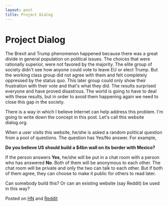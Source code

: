 ```yaml
---
layout: post
title: Project Dialog
---
```


Project Dialog
==============

The Brexit and Trump phenomenon happened because there was a great divide in general population on political issues. The choices that were rationally superior, were not favored by the majority. The elite group of society didn't see how anyone could vote to leave EU or elect Trump. But the working class group did not agree with them and felt completely oppressed by the status quo. This later group could only show their frustration with their vote and that's what they did. The results surprised everyone and have proved disastrous. The world is going to have to deal with these results, but in order to avoid them happening again we need to close this gap in the society.

There is a way in which I believe Internet can help address this problem. I'm going to write down the concept in this post. Let's call this website dialog.org.

When a user visits this website, he/she is asked a random political question from a pool of questions. The question has Yes/No answer. For example,

**Do you believe US should build a $4bn wall on its border with Mexico?**

If the person answers **Yes**, he/she will be put in a chat room with a person who has answered **No**. Both of them will be anonymous to each other. The chat room will be private and only the two can talk to each other. But if both of them agree, they can choose to make it public for others to read later.

Can somebody build this? Or can an existing website (say Reddit) be used in this way?

Posted on [HN](https://news.ycombinator.com/item?id=13446827) and [Reddit](https://www.reddit.com/r/Startup_Ideas/comments/5p6i0q/website_concept_for_better_dialog_in_society/)
